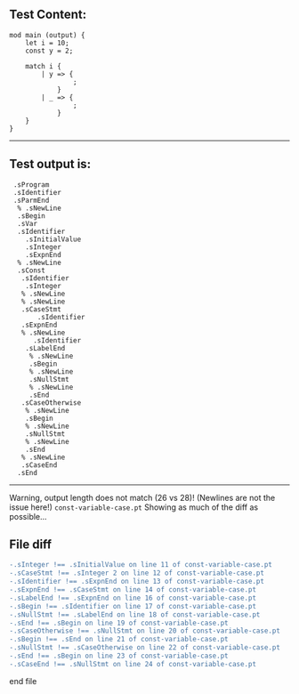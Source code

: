 
Test Content: 
-------------------------
```
mod main (output) {
    let i = 10;
    const y = 2;

    match i {
        | y => {
                ;
            }
        | _ => {
                ;
            }
    }
}
```
------------------------
Test output is: 
-------------------------
```
 .sProgram
 .sIdentifier
 .sParmEnd
  % .sNewLine
  .sBegin
  .sVar
  .sIdentifier
    .sInitialValue
    .sInteger
    .sExpnEnd
  % .sNewLine
  .sConst
   .sIdentifier
    .sInteger
   % .sNewLine
   % .sNewLine
   .sCaseStmt
       .sIdentifier
   .sExpnEnd
   % .sNewLine
      .sIdentifier
    .sLabelEnd
     % .sNewLine
     .sBegin
     % .sNewLine
     .sNullStmt
     % .sNewLine
     .sEnd
   .sCaseOtherwise
    % .sNewLine
    .sBegin
    % .sNewLine
    .sNullStmt
    % .sNewLine
    .sEnd
   % .sNewLine
   .sCaseEnd
  .sEnd

```
------------------------
Warning, output length does not match (26 vs 28)!  (Newlines are not the issue here!) `const-variable-case.pt`
Showing as much of the diff as possible...

File diff
-------------------------
```diff
-.sInteger !== .sInitialValue on line 11 of const-variable-case.pt
-.sCaseStmt !== .sInteger 2 on line 12 of const-variable-case.pt
-.sIdentifier !== .sExpnEnd on line 13 of const-variable-case.pt
-.sExpnEnd !== .sCaseStmt on line 14 of const-variable-case.pt
-.sLabelEnd !== .sExpnEnd on line 16 of const-variable-case.pt
-.sBegin !== .sIdentifier on line 17 of const-variable-case.pt
-.sNullStmt !== .sLabelEnd on line 18 of const-variable-case.pt
-.sEnd !== .sBegin on line 19 of const-variable-case.pt
-.sCaseOtherwise !== .sNullStmt on line 20 of const-variable-case.pt
-.sBegin !== .sEnd on line 21 of const-variable-case.pt
-.sNullStmt !== .sCaseOtherwise on line 22 of const-variable-case.pt
-.sEnd !== .sBegin on line 23 of const-variable-case.pt
-.sCaseEnd !== .sNullStmt on line 24 of const-variable-case.pt

```
end file
